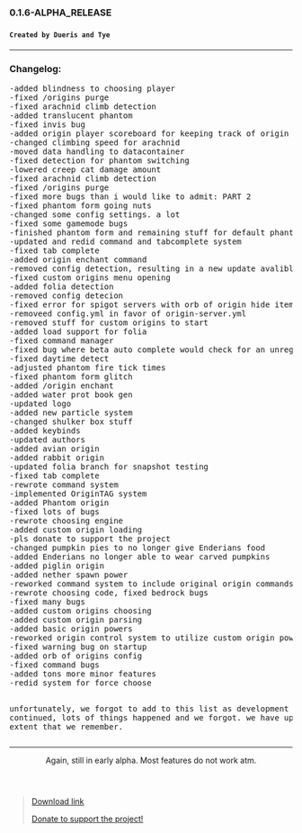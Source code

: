 <h3>0.1.6-ALPHA_RELEASE<h3>
<h4><code>Created by Dueris and Tye</code><h4>
<hr>
<h3>Changelog:</h3>
<pre>
-added blindness to choosing player
-fixed /origins purge
-fixed arachnid climb detection
-added translucent phantom
-fixed invis bug
-added origin player scoreboard for keeping track of origin players
-changed climbing speed for arachnid
-moved data handling to datacontainer
-fixed detection for phantom switching
-lowered creep cat damage amount
-fixed arachnid climb detection
-fixed /origins purge
-fixed more bugs than i would like to admit: PART 2
-fixed phantom form going nuts
-changed some config settings. a lot
-fixed some gamemode bugs
-finished phantom form and remaining stuff for default phantom
-updated and redid command and tabcomplete system
-fixed tab complete
-added origin enchant command
-removed config detection, resulting in a new update avalible method
-fixed custom origins menu opening
-added folia detection
-removed config detecion
-fixed error for spigot servers with orb of origin hide item specs
-removeed config.yml in favor of origin-server.yml
-removed stuff for custom origins to start
-added load support for folia
-fixed command manager
-fixed bug where beta auto complete would check for an unregistered config line
-fixed daytime detect
-adjusted phantom fire tick times
-fixed phantom form glitch
-added /origin enchant
-added water prot book gen
-updated logo
-added new particle system
-changed shulker box stuff
-added keybinds
-updated authors
-added avian origin
-added rabbit origin
-updated folia branch for snapshot testing
-fixed tab complete
-rewrote command system
-implemented OriginTAG system
-added Phantom origin
-fixed lots of bugs
-rewrote choosing engine
-added custom origin loading
-pls donate to support the project
-changed pumpkin pies to no longer give Enderians food
-added Enderians no longer able to wear carved pumpkins
-added piglin origin
-added nether spawn power
-reworked command system to include original origin commands
-rewrote choosing code, fixed bedrock bugs
-fixed many bugs
-added custom origins choosing
-added custom origin parsing
-added basic origin powers
-reworked origin control system to utilize custom origin powers
-fixed warning bug on startup
-added orb of origins config
-fixed command bugs
-added tons more minor features
-redid system for force choose

unfortunately, we forgot to add to this list as development continued, lots of things happened and we forgot. we have updated to the extent that we remember.
</pre>
<hr>
<header>Again, still in early alpha. Most features do not work atm.</header>
<blockquote><a href="https://modrinth.com/plugins/GenesisMC" rel="noopener nofollow ugc">Download link</a>

<a href="https://streamelements.com/duerismc/tip" rel="noopener nofollow ugc">Donate to support the project!</a>
</blockquote>
